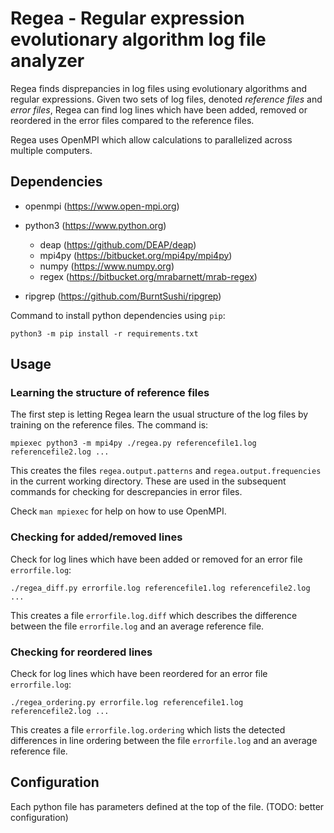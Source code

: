 # Regea - Regular expression evolutionary algorithm log file analyzer

Regea finds disprepancies in log files using evolutionary algorithms and regular expressions. Given two sets of log files, denoted *reference files* and *error files*, Regea can find log lines which have been added, removed or reordered in the error files compared to the reference files.

Regea uses OpenMPI which allow calculations to parallelized across multiple computers.


## Dependencies

* openmpi (https://www.open-mpi.org)

* python3 (https://www.python.org)
    * deap (https://github.com/DEAP/deap)
    * mpi4py (https://bitbucket.org/mpi4py/mpi4py)
    * numpy (https://www.numpy.org)
    * regex (https://bitbucket.org/mrabarnett/mrab-regex)

* ripgrep (https://github.com/BurntSushi/ripgrep)

Command to install python dependencies using `pip`:
```
python3 -m pip install -r requirements.txt
```

## Usage

### Learning the structure of reference files

The first step is letting Regea learn the usual structure of the log files by training on the reference files. The command is:
```
mpiexec python3 -m mpi4py ./regea.py referencefile1.log referencefile2.log ...
```
This creates the files `regea.output.patterns` and `regea.output.frequencies` in the current working directory. These are used in the subsequent commands for checking for descrepancies in error files.

Check `man mpiexec` for help on how to use OpenMPI.

### Checking for added/removed lines
Check for log lines which have been added or removed for an error file `errorfile.log`:
```
./regea_diff.py errorfile.log referencefile1.log referencefile2.log ...
```
This creates a file `errorfile.log.diff` which describes the difference between the file `errorfile.log` and an average reference file.

### Checking for reordered lines
Check for log lines which have been reordered for an error file `errorfile.log`:
```
./regea_ordering.py errorfile.log referencefile1.log referencefile2.log ...
```
This creates a file `errorfile.log.ordering` which lists the detected differences in line ordering between the file `errorfile.log` and an average reference file.


## Configuration

Each python file has parameters defined at the top of the file. (TODO: better configuration)
